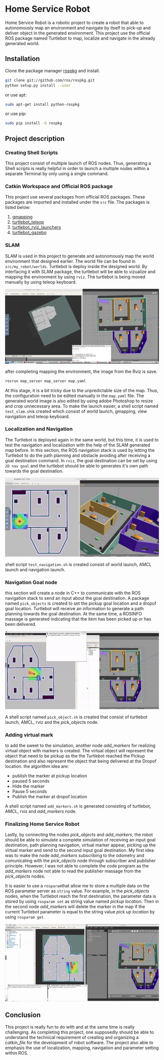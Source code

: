 # Home Service Robot

Home Service Robot is a robotic project to create a robot that able to autonomously map an environment and navigate by itself to pick-up and deliver object in the generated environment. This project use the official ROS package named Turtlebot to map, localize and navigate in the already generated world.

## Installation

Clone the package manager [rospkg](git://github.com/ros/rospkg.git ) and install.

```bash
git clone git://github.com/ros/rospkg.git
python setup.py install --user 
```
or use apt:
```bash
sudo apt-get install python-rospkg
```
or use pip:
```bash
sudo pip install -U rospkg
```

## Project description

### Creating Shell Scripts

This project consist of multiple launch of ROS  nodes. Thus, generating a Shell scripts is really helpful in order to launch a multiple nodes within a separate Terminal by only using a single command.

### Catkin Workspace and Official ROS package

This project use several packages from official ROS packages. These packages are imported and installed under the ```src``` file. The packages is listed below:

1. [gmapping](https://github.com/ros-perception/slam_gmapping)
2. [turtlebot_teleop](https://github.com/turtlebot/turtlebot)
3. [turtlebot_rviz_launchers](https://github.com/turtlebot/turtlebot_interactions)
4. [turtlebot_gazebo](https://github.com/turtlebot/turtlebot_simulator)

### SLAM
SLAM is used in this project to generate and autonomously map the world environment that designed earlier. The world file can be found in ```src/my_robot/worlds```. Turtlebot is deploy inside the designed world. By interfacing it with SLAM package, the turtlebot will be able to vizualize and mapping the environment by using  ```rviz```. The turtlebot is being moved manually by using teleop keyboard.

![alt text](https://github.com/khalisfadil/RoboND-Home-Service-Robot/blob/main/images/slam%20mapping.png)

after completing mapping the environment, the image from the Rviz is save.

```bash
rosrun map_server map_server map.yaml
```
At this stage, it is a bit tricky due to the unpredictable size of the map. Thus, the configuration need to be edited manually in the ```map.yaml``` file. The generated world image is also edited by using adobe Photoshop to resize and crop unnecessary area. To make the launch easier, a shell script named ```test_slam.sh```is created which consist of world launch, gmapping, view navigation and teleop keyboard. 

### Localization and Navigation
The Turtlebot is deployed again in the same world, but this time, it is used to test the navigation and localization with the help of the SLAM generated map before. In this section, the ROS navigation stack is used by letting the Turtlebot to do the path planning and obstacle avoiding after receiving a goal destination command. In ```rviz```, the goal destination can be set by using ```2D nav goal``` and the turtlebot should be able to generates it's own path towards the goal destination.

![alt text](https://github.com/khalisfadil/RoboND-Home-Service-Robot/blob/main/images/test_navigation.gif)

shell script ```test_navigation.sh``` is created consist of world launch, AMCL launch and navigation launch.

### Navigation Goal node
this section will create a node in C++ to communicate with the ROS navigation stack to send an input about the goal destination. A package named `pick_objects` is created to set the pickup goal location and a dropof goal location. Turtlebot will receive an information to generate a path planning towards the goal destination. At the same time, a ROSINFO massage is generated indicating that the item has been picked up or has been delivered.

![alt text](https://github.com/khalisfadil/RoboND-Home-Service-Robot/blob/main/images/pick_objects.gif)

A shell script named `pick_object.sh` is created that consist of turtlebot launch, AMCL, rviz and the *pick_objects* node. 

### Adding virtual mark
to add the sweet to the simulation, another node *add_markers* for realizing virtual object with markers is created. The virtual object will represent the object that need to be pickup as the the Turtlebot reached the Pickup destination and also represent the object that being delivered at the Dropof location.
the algorithm idea are:
* publish the marker at pickup location
* paused 5 seconds
* Hide the marker
* Pause 5 seconds
* Publish the marker at dropof location

A shell script named `add_markers.sh` is generated consisting of turtlebot, AMCL, rviz and *add_markers* node.

### Finalizing Home Service Robot
Lastly, by connecting the nodes *pick_objects* and *add_markers*, the robot should be able to simulate a complete simulation of receiving an input goal destination, path planning navigation, virtual marker appear, picking up the virtual marker and send to the second input goal destination. My first idea was to make the node *add_markers* subscribing to the odometry and comunicating with the *pick_objects* node through subscriber and publisher principle. However, I was not able to complete the code program as the *add_markers* node not able to read the publisher massage from the *pick_objects* nodes. 

It is easier to use a `rosparam`that allow me to store a multiple data on the ROS parameter server as `string` value. For example, in the *pick_objects* nodes, when the Turtlebot reach the first destination, the parameter data is stored by using `rosparam set` as string value named *pickup location*. Then in the second node *add_markers* will delete the marker in the map if the current Turtlebot parameter is equal to the string value *pick up location* by using `rosparam get`.


![alt text](https://github.com/khalisfadil/RoboND-Home-Service-Robot/blob/main/images/home_service.gif)

## Conclusion

This project is really fun to do with and at the same time is really challenging. As completing this project, one supposedly should be able to understand the technical requirement of creating and organizing a *catkin_file* for the development of robot software. The project also able to emphasis the use of localization, mapping, navigation and parameter setting within ROS. 
